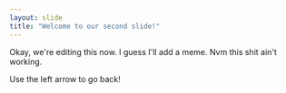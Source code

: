 ```yaml
---
layout: slide
title: "Welcome to our second slide!"
---
```

Okay, we're editing this now. I guess I'll add a meme. Nvm this shit ain't working.

Use the left arrow to go back!